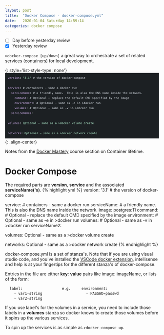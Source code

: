 ```yaml
---
layout: post
title:  "Docker Compose - docker-compose.yml"
date:   2020-01-04 Saturday 14:59:14
categories: docker compose
---
```


- [ ] Day before yesterday review
- [x] Yesterday review

`>docker-compose [up/down]` a great way to orchestrate a set of related services (containers) for local development.

{: style='list-style-type: none'}
![center-aligned-image](/assets/docker-compose.png){: .align-center}

Notes from the [Docker Mastery][docker-mastery] course section on Container lifetime.

# Docker Compose

The required parts are **version**, **service** and the associated **serviceName('s)**.
{% highlight yml %}
version: '3.1' # the version of docker-compose

service: # containers - same a docker run
  serviceName: # a friendly name.  This is also the DNS name inside the network.
    image: postgres:11
    command: # Optional - replace the default CMD specified by the image
    environment: # Optional - same as -e in >docker run
    volumes: # Optional - same as -v in >docker run
  serviceName2:

volumes: Optional - same as a >docker volume create

networks: Optional - same as a >docker network create
{% endhighlight %}

docker-compose.yml is a set of stanza's.  Note that if you are using visual studio code, and you've installed the [VSCode docker extension](https://marketplace.visualstudio.com/items?itemName=ms-azuretools.vscode-docker), intellisense and help is at your fingertips for the different stanza's of docker-compose.

Entries in the file are either **key**: **value** pairs like image: imageName, or lists of the form:

```
  label:                  e.g.     environment:
    - var1-string                    - PASSWD=passwd
    - var2-string
```

If you use label's for the volumes in a service, you need to include those labels in a **volumes** stanza so docker knows to create those volumes before it spins up the various services.

To spin up the services is as simple as `>docker-compose up`.

[docker-mastery]: https://www.udemy.com/course/docker-mastery
